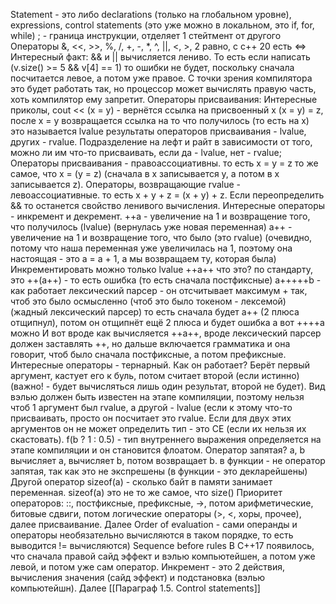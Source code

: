 Statement - это либо declarations (только на глобальном уровне), expressions, control statements (это уже можно в локальном, это if, for, while)
; - граница инструкции, отделяет 1 стейтмент от другого
Операторы
&, <<, >>, %, /, +, -, *, ^, ||, <, >, 2 равно, с c++ 20 есть <=>
Интересный факт: && и || вычисляется лениво.
То есть если написать (v.size() >= 5 && v[4] == 1)
то ошибки не будет, поскольку сначала посчитается левое, а потом уже правое.
С точки зрения компилятора это будет работать так, но процессор может вычислять правую часть, хоть компилятор ему запретит.
Операторы присваивания:
Интересные приколы,
cout << (x = y) - вернётся ссылка на присвоенный x
(x = y) = z, после x = y возвращается ссылка на то что получилось (то есть на x)
это называется lvalue
результаты операторов присваивания - lvalue, других - rvalue.
Подразделение на лефт и райт в зависимости от того, можно ли им что-то присваивать, если да - lvalue, нет - rvalue;
Операторы присваивания - правоассоциативны.
то есть x = y = z то же самое, что x = (y = z) (сначала в х записывается y, а потом в x записывается z).
Операторы, возвращающие rvalue - левоассоциативные.
то есть x + y + z = (x + y) + z.
Если переопределить && то останется свойство ленивого вычисления.
Интересные операторы - инкремент и декремент.
++а - увеличение на 1 и возвращение того, что получилось (lvalue) (вернулась уже новая переменная)
a++ - увеличение на 1 и возвращение того, что было (это rvalue) (очевидно, потому что наша переменная уже увеличилась на 1, поэтому она настоящая - это a = a + 1, а мы возвращаем ту, которая была)
Инкрементировать можно только lvalue
++a++ что это? по стандарту, это ++(a++) - то есть ошибка (то есть сначала постфиксные)
a+++++b - как работает лексический парсер - он отсчитывает максимум + так, чтоб это было осмысленно (чтоб это было токеном - лексемой) (жадный лексический парсер)
то есть сначала будет a++ (2 плюса отщипнул), потом он отщипнёт ещё 2 плюса и будет ошибка
а вот ++++a можно 
И вот вроде как вычисляется ++a++, вроде лексический парсер должен заставлять ++, но дальше включается грамматика и она говорит, чтоб было сначала постфиксные, а потом префиксные.
Интересные операторы - тернарный. Как он работает? Берёт первый аргумент, кастует его к буль, потом считает второй (если истинно) (важно! - будет вычисляться лишь один результат, второй не будет).
Вид вэлью должен быть известен на этапе компиляции, поэтому нельзя чтоб 1 аргумент был rvalue, а другой - lvalue (если к этому что-то присваивать, просто он посчитает это rvalue.
Если для двух этих аргументов он не может определить тип - это CE (если их нельзя их скастовать).
f(b ? 1 : 0.5) - тип внутреннего выражения определяется на этапе компиляции и он становится флоатом.
Оператор запятая?
a, b вычисляет a, вычисляет b, потом возвращает b.
в функции - не оператор запятая, так как это не экспрешены (в функции - это декларейшены)
Другой оператор sizeof(a) - сколько байт в памяти занимает переменная.
sizeof(a) это не то же самое, что size()
Приоритет операторов:
::, постфиксные, префиксные, ->, потом арифметические, битовые сдвиги, потом логические операторы (>, <, хоры, прочее), далее присваивание.
Далее Order of evaluation - сами операнды и операторы необязательно вычисляются в таком порядке, то есть выводится != вычисляются)
Sequence before rules
В C++17 появилось, что сначала правой сайд эффект и вэлью компьютейшен, а потом уже левой, и потом уже сам оператор.
Инкремент - это 2 действия, вычисления значения (сайд эффект) и подстановка (вэлью компьютейшн).
Далее
[[Параграф 1.5. Control statements]]

